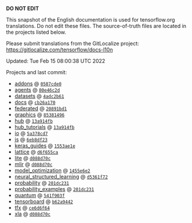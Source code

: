 __DO NOT EDIT__

This snapshot of the English documentation is used for tensorflow.org
translations. Do not edit these files. The source-of-truth files are located in
the projects listed below.

Please submit translations from the GitLocalize project: https://gitlocalize.com/tensorflow/docs-l10n

Updated: Tue Feb 15 08:00:38 UTC 2022

Projects and last commit:

- [addons](https://github.com/tensorflow/addons/tree/master/docs) @ <a href='https://github.com/tensorflow/addons/commit/0587cde08dfcb014516f4be56e38b7646a6eb721'><code>0587cde0</code></a>
- [agents](https://github.com/tensorflow/agents/tree/master/docs) @ <a href='https://github.com/tensorflow/agents/commit/80e46c2d1094824f96486b22e5172956375d1d96'><code>80e46c2d</code></a>
- [datasets](https://github.com/tensorflow/datasets/tree/master/docs) @ <a href='https://github.com/tensorflow/datasets/commit/4adc2b61a8ed6b56c5fc3259f5ccd46d3be3bab2'><code>4adc2b61</code></a>
- [docs](https://github.com/tensorflow/docs/tree/master/site/en) @ <a href='https://github.com/tensorflow/docs/commit/cb26a170e74159ebbc75aef6371e5669c241f83d'><code>cb26a170</code></a>
- [federated](https://github.com/tensorflow/federated/tree/main/docs) @ <a href='https://github.com/tensorflow/federated/commit/20891bd1b2d78d506289f26e8fbb7e4998bbfb47'><code>20891bd1</code></a>
- [graphics](https://github.com/tensorflow/graphics/tree/master/tensorflow_graphics/g3doc) @ <a href='https://github.com/tensorflow/graphics/commit/8538149623c1d4508df52df60d48fb8b880b5fab'><code>85381496</code></a>
- [hub](https://github.com/tensorflow/hub/tree/master/docs) @ <a href='https://github.com/tensorflow/hub/commit/13a914fb93a6c6c6083811fdf2a6c23f3c0d051c'><code>13a914fb</code></a>
- [hub_tutorials](https://github.com/tensorflow/hub/tree/master/examples/colab) @ <a href='https://github.com/tensorflow/hub/commit/13a914fb93a6c6c6083811fdf2a6c23f3c0d051c'><code>13a914fb</code></a>
- [io](https://github.com/tensorflow/io/tree/master/docs) @ <a href='https://github.com/tensorflow/io/commit/5a378cd77257aee856d061dfd8a643449d368a41'><code>5a378cd7</code></a>
- [js](https://github.com/tensorflow/tfjs-website/tree/master/docs) @ <a href='https://github.com/tensorflow/tfjs-website/commit/6eb8df23e953c78a168362da791f850cb84fa2ad'><code>6eb8df23</code></a>
- [keras_guides](https://github.com/tensorflow/docs/tree/snapshot-keras/site/en/guide/keras) @ <a href='https://github.com/tensorflow/docs/commit/1553ae1e4a149be71703e2ee60173b3d1e0e8c00'><code>1553ae1e</code></a>
- [lattice](https://github.com/tensorflow/lattice/tree/master/docs) @ <a href='https://github.com/tensorflow/lattice/commit/d6f655ca11523bdf38a431a386bb7c0f9dc7aacb'><code>d6f655ca</code></a>
- [lite](https://github.com/tensorflow/tensorflow/tree/master/tensorflow/lite/g3doc) @ <a href='https://github.com/tensorflow/tensorflow/commit/d088d70cc655a16360bd7926db3fe2842414255b'><code>d088d70c</code></a>
- [mlir](https://github.com/tensorflow/tensorflow/tree/master/tensorflow/compiler/mlir/g3doc) @ <a href='https://github.com/tensorflow/tensorflow/commit/d088d70cc655a16360bd7926db3fe2842414255b'><code>d088d70c</code></a>
- [model_optimization](https://github.com/tensorflow/model-optimization/tree/master/tensorflow_model_optimization/g3doc) @ <a href='https://github.com/tensorflow/model-optimization/commit/1455e6e22c3748e9255e4bb29afea476f4d71833'><code>1455e6e2</code></a>
- [neural_structured_learning](https://github.com/tensorflow/neural-structured-learning/tree/master/g3doc) @ <a href='https://github.com/tensorflow/neural-structured-learning/commit/d5361f72b7486e2bae937c0de8e4d66033b5f50a'><code>d5361f72</code></a>
- [probability](https://github.com/tensorflow/probability/tree/main/tensorflow_probability/g3doc) @ <a href='https://github.com/tensorflow/probability/commit/201dc2317fc624204cf55ebf42be596df2c1a18b'><code>201dc231</code></a>
- [probability_examples](https://github.com/tensorflow/probability/tree/main/tensorflow_probability/examples/jupyter_notebooks) @ <a href='https://github.com/tensorflow/probability/commit/201dc2317fc624204cf55ebf42be596df2c1a18b'><code>201dc231</code></a>
- [quantum](https://github.com/tensorflow/quantum/tree/master/docs) @ <a href='https://github.com/tensorflow/quantum/commit/541f903fe046e560352cfe21c2b7474493341759'><code>541f903f</code></a>
- [tensorboard](https://github.com/tensorflow/tensorboard/tree/master/docs) @ <a href='https://github.com/tensorflow/tensorboard/commit/b62a9442d0f016892aa3a02385ea88797dc0f175'><code>b62a9442</code></a>
- [tfx](https://github.com/tensorflow/tfx/tree/master/docs) @ <a href='https://github.com/tensorflow/tfx/commit/ce6d6f64d326be3d57761a31b60f951fa95a39e5'><code>ce6d6f64</code></a>
- [xla](https://github.com/tensorflow/tensorflow/tree/master/tensorflow/compiler/xla/g3doc) @ <a href='https://github.com/tensorflow/tensorflow/commit/d088d70cc655a16360bd7926db3fe2842414255b'><code>d088d70c</code></a>

